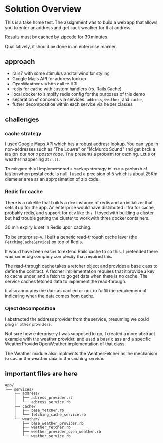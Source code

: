 
# Solution Overview
This is a take home test.  The assignment was to build a web app that allows you to enter an address and get back weather for that address.

Results must be cached by zipcode for 30 minutes.

Qualitatively, it should be done in an enterprise 
manner.

## approach
- rails7 with some stimulus and tailwind for styling
- Google Maps API for address lookup
- OpenWeather via http call to URL
- redis for cache with custom handlers (vs. Rails.Cache)
- local docker to simplify redis config for the purposes of this demo
- separation of concerns via services: `address`, `weather`, and `cache`, 
- futher decomposition within each service via helper classes

## challenges

### cache strategy
I used Google Maps API which has a robust address lookup.  You can type in non-addresses such as "The Louvre" or "McMurdo Sound" and get back a lat/lon, _but not a postal code_.  This presents a problem for caching.  Lot's of weather happening at `null`.

To mitigate this I implememnted a backup strategy to use a geohash of lat/lon when postal code is null.  I used a precision of 5 which is about 25Km diameter area as an approsimation of zip code.

### Redis for cache

There is a rakefile that builds a dev instance of redis and an initializer that sets it up for the app.  An enterprise would have distributed infra for cache, probably redis, and support for dev like this.  I toyed with building a cluster but had trouble getting the cluster to work with three docker containers.

30 min expiry is set in Redis upon caching.

To be enterprise-y, I built a generic read-through cache layer (the `FetchingCacheService`) on top of Redis. 

It would have been easier to extend Rails cache to do this.  I pretended there was some big company complexity that required this.  

The read-through cache takes a fetcher object and provides a base class to define the contract.  A fetcher implementation requires that it provide a key to cache under, and a fetch to go get data when there is no cache.  The service caches fetched data to implement the read-through.  

It also annotates the data as cached or not, to fulfill the requirement of indicating when the data comes from cache.

### Oject decomposition

I abstracted the address provider from the service, presuming we could plug in other providers.

Not sure how enterprise-y I was supposed to go, I created a more abstract example with the weather provider, and
used a base class and a specific WeatherProviderOpenWeather implementation of that class.  

The Weather module also implments the WeatherFetcher as the mechanism to cache the weather data in the caching service.


## important files are here
```
app/
└── services/
    ├── address/
    │   ├── address_provider.rb
    │   └── address_service.rb
    ├── cache/
    │   ├── base_fetcher.rb
    │   └── fetching_cache_service.rb
    └── weather/
        ├── base_weather_provider.rb
        ├── weather_fetcher.rb
        ├── weather_provider_open_weather.rb
        └── weather_service.rb
```

